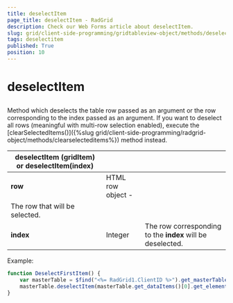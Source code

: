 ```yaml
---
title: deselectItem
page_title: deselectItem - RadGrid
description: Check our Web Forms article about deselectItem.
slug: grid/client-side-programming/gridtableview-object/methods/deselectitem
tags: deselectitem
published: True
position: 10
---
```


# deselectItem



## 

Method which deselects the table row passed as an argument or the row corresponding to the index passed as an argument. If you want to deselect all rows (meaningful with multi-row selection enabled), execute the [clearSelectedItems()]({%slug grid/client-side-programming/radgrid-object/methods/clearselecteditems%}) method instead.


|  **deselectItem (gridItem) or deselectItem(index)**  |  |  |
| ------ | ------ | ------ |
| **row** |HTML row object - <tr>|The row that will be selected.|
| **index** |Integer|The row corresponding to the **index** will be deselected.|

Example:

````JavaScript
function DeselectFirstItem() {
    var masterTable = $find("<%= RadGrid1.ClientID %>").get_masterTableView();
    masterTable.deselectItem(masterTable.get_dataItems()[0].get_element());
}  
````



